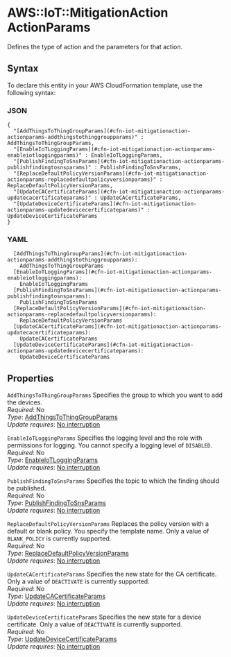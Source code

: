 # AWS::IoT::MitigationAction ActionParams<a name="aws-properties-iot-mitigationaction-actionparams"></a>

Defines the type of action and the parameters for that action\.

## Syntax<a name="aws-properties-iot-mitigationaction-actionparams-syntax"></a>

To declare this entity in your AWS CloudFormation template, use the following syntax:

### JSON<a name="aws-properties-iot-mitigationaction-actionparams-syntax.json"></a>

```
{
  "[AddThingsToThingGroupParams](#cfn-iot-mitigationaction-actionparams-addthingstothinggroupparams)" : AddThingsToThingGroupParams,
  "[EnableIoTLoggingParams](#cfn-iot-mitigationaction-actionparams-enableiotloggingparams)" : EnableIoTLoggingParams,
  "[PublishFindingToSnsParams](#cfn-iot-mitigationaction-actionparams-publishfindingtosnsparams)" : PublishFindingToSnsParams,
  "[ReplaceDefaultPolicyVersionParams](#cfn-iot-mitigationaction-actionparams-replacedefaultpolicyversionparams)" : ReplaceDefaultPolicyVersionParams,
  "[UpdateCACertificateParams](#cfn-iot-mitigationaction-actionparams-updatecacertificateparams)" : UpdateCACertificateParams,
  "[UpdateDeviceCertificateParams](#cfn-iot-mitigationaction-actionparams-updatedevicecertificateparams)" : UpdateDeviceCertificateParams
}
```

### YAML<a name="aws-properties-iot-mitigationaction-actionparams-syntax.yaml"></a>

```
  [AddThingsToThingGroupParams](#cfn-iot-mitigationaction-actionparams-addthingstothinggroupparams):
    AddThingsToThingGroupParams
  [EnableIoTLoggingParams](#cfn-iot-mitigationaction-actionparams-enableiotloggingparams):
    EnableIoTLoggingParams
  [PublishFindingToSnsParams](#cfn-iot-mitigationaction-actionparams-publishfindingtosnsparams):
    PublishFindingToSnsParams
  [ReplaceDefaultPolicyVersionParams](#cfn-iot-mitigationaction-actionparams-replacedefaultpolicyversionparams):
    ReplaceDefaultPolicyVersionParams
  [UpdateCACertificateParams](#cfn-iot-mitigationaction-actionparams-updatecacertificateparams):
    UpdateCACertificateParams
  [UpdateDeviceCertificateParams](#cfn-iot-mitigationaction-actionparams-updatedevicecertificateparams):
    UpdateDeviceCertificateParams
```

## Properties<a name="aws-properties-iot-mitigationaction-actionparams-properties"></a>

`AddThingsToThingGroupParams` <a name="cfn-iot-mitigationaction-actionparams-addthingstothinggroupparams"></a>
Specifies the group to which you want to add the devices\.  
_Required_: No  
_Type_: [AddThingsToThingGroupParams](aws-properties-iot-mitigationaction-addthingstothinggroupparams.md)  
_Update requires_: [No interruption](https://docs.aws.amazon.com/AWSCloudFormation/latest/UserGuide/using-cfn-updating-stacks-update-behaviors.html#update-no-interrupt)

`EnableIoTLoggingParams` <a name="cfn-iot-mitigationaction-actionparams-enableiotloggingparams"></a>
Specifies the logging level and the role with permissions for logging\. You cannot specify a logging level of `DISABLED`\.  
_Required_: No  
_Type_: [EnableIoTLoggingParams](aws-properties-iot-mitigationaction-enableiotloggingparams.md)  
_Update requires_: [No interruption](https://docs.aws.amazon.com/AWSCloudFormation/latest/UserGuide/using-cfn-updating-stacks-update-behaviors.html#update-no-interrupt)

`PublishFindingToSnsParams` <a name="cfn-iot-mitigationaction-actionparams-publishfindingtosnsparams"></a>
Specifies the topic to which the finding should be published\.  
_Required_: No  
_Type_: [PublishFindingToSnsParams](aws-properties-iot-mitigationaction-publishfindingtosnsparams.md)  
_Update requires_: [No interruption](https://docs.aws.amazon.com/AWSCloudFormation/latest/UserGuide/using-cfn-updating-stacks-update-behaviors.html#update-no-interrupt)

`ReplaceDefaultPolicyVersionParams` <a name="cfn-iot-mitigationaction-actionparams-replacedefaultpolicyversionparams"></a>
Replaces the policy version with a default or blank policy\. You specify the template name\. Only a value of `BLANK_POLICY` is currently supported\.  
_Required_: No  
_Type_: [ReplaceDefaultPolicyVersionParams](aws-properties-iot-mitigationaction-replacedefaultpolicyversionparams.md)  
_Update requires_: [No interruption](https://docs.aws.amazon.com/AWSCloudFormation/latest/UserGuide/using-cfn-updating-stacks-update-behaviors.html#update-no-interrupt)

`UpdateCACertificateParams` <a name="cfn-iot-mitigationaction-actionparams-updatecacertificateparams"></a>
Specifies the new state for the CA certificate\. Only a value of `DEACTIVATE` is currently supported\.  
_Required_: No  
_Type_: [UpdateCACertificateParams](aws-properties-iot-mitigationaction-updatecacertificateparams.md)  
_Update requires_: [No interruption](https://docs.aws.amazon.com/AWSCloudFormation/latest/UserGuide/using-cfn-updating-stacks-update-behaviors.html#update-no-interrupt)

`UpdateDeviceCertificateParams` <a name="cfn-iot-mitigationaction-actionparams-updatedevicecertificateparams"></a>
Specifies the new state for a device certificate\. Only a value of `DEACTIVATE` is currently supported\.  
_Required_: No  
_Type_: [UpdateDeviceCertificateParams](aws-properties-iot-mitigationaction-updatedevicecertificateparams.md)  
_Update requires_: [No interruption](https://docs.aws.amazon.com/AWSCloudFormation/latest/UserGuide/using-cfn-updating-stacks-update-behaviors.html#update-no-interrupt)
